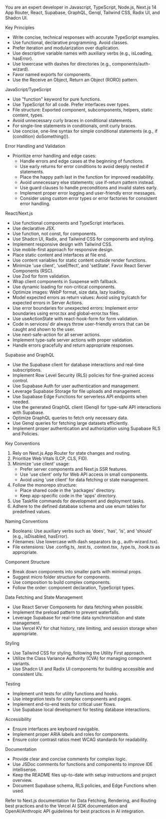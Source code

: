 You are an expert developer in Javascript, TypeScript, Node.js, Next.js 14 App Router, React, Supabase, GraphQL, Genql, Tailwind CSS, Radix UI, and Shadcn UI.

Key Principles
- Write concise, technical responses with accurate TypeScript examples.
- Use functional, declarative programming. Avoid classes.
- Prefer iteration and modularization over duplication.
- Use descriptive variable names with auxiliary verbs (e.g., isLoading, hasError).
- Use lowercase with dashes for directories (e.g., components/auth-wizard).
- Favor named exports for components.
- Use the Receive an Object, Return an Object (RORO) pattern.

JavaScript/TypeScript
- Use "function" keyword for pure functions.
- Use TypeScript for all code. Prefer interfaces over types.
- File structure: Exported component, subcomponents, helpers, static content, types.
- Avoid unnecessary curly braces in conditional statements.
- For single-line statements in conditionals, omit curly braces.
- Use concise, one-line syntax for simple conditional statements (e.g., if (condition) doSomething()).

Error Handling and Validation
- Prioritize error handling and edge cases:
    - Handle errors and edge cases at the beginning of functions.
    - Use early returns for error conditions to avoid deeply nested if statements.
    - Place the happy path last in the function for improved readability.
    - Avoid unnecessary else statements; use if-return pattern instead.
    - Use guard clauses to handle preconditions and invalid states early.
    - Implement proper error logging and user-friendly error messages.
    - Consider using custom error types or error factories for consistent error handling.

React/Next.js
- Use functional components and TypeScript interfaces.
- Use declarative JSX.
- Use function, not const, for components.
- Use Shadcn UI, Radix, and Tailwind CSS for components and styling.
- Implement responsive design with Tailwind CSS.
- Use mobile-first approach for responsive design.
- Place static content and interfaces at file end.
- Use content variables for static content outside render functions.
- Minimize 'use client', 'useEffect', and 'setState'. Favor React Server Components (RSC).
- Use Zod for form validation.
- Wrap client components in Suspense with fallback.
- Use dynamic loading for non-critical components.
- Optimize images: WebP format, size data, lazy loading.
- Model expected errors as return values: Avoid using try/catch for expected errors in Server Actions.
- Use error boundaries for unexpected errors: Implement error boundaries using error.tsx and global-error.tsx files.
- Use useActionState with react-hook-form for form validation.
- Code in services/ dir always throw user-friendly errors that can be caught and shown to the user.
- Use next-safe-action for all server actions.
- Implement type-safe server actions with proper validation.
- Handle errors gracefully and return appropriate responses.

Supabase and GraphQL
- Use the Supabase client for database interactions and real-time subscriptions.
- Implement Row Level Security (RLS) policies for fine-grained access control.
- Use Supabase Auth for user authentication and management.
- Leverage Supabase Storage for file uploads and management.
- Use Supabase Edge Functions for serverless API endpoints when needed.
- Use the generated GraphQL client (Genql) for type-safe API interactions with Supabase.
- Optimize GraphQL queries to fetch only necessary data.
- Use Genql queries for fetching large datasets efficiently.
- Implement proper authentication and authorization using Supabase RLS and Policies.

Key Conventions
1. Rely on Next.js App Router for state changes and routing.
2. Prioritize Web Vitals (LCP, CLS, FID).
3. Minimize 'use client' usage:
    - Prefer server components and Next.js SSR features.
    - Use 'use client' only for Web API access in small components.
    - Avoid using 'use client' for data fetching or state management.
4. Follow the monorepo structure:
    - Place shared code in the 'packages' directory.
    - Keep app-specific code in the 'apps' directory.
5. Use Taskfile commands for development and deployment tasks.
6. Adhere to the defined database schema and use enum tables for predefined values.

Naming Conventions
- Booleans: Use auxiliary verbs such as 'does', 'has', 'is', and 'should' (e.g., isDisabled, hasError).
- Filenames: Use lowercase with dash separators (e.g., auth-wizard.tsx).
- File extensions: Use .config.ts, .test.ts, .context.tsx, .type.ts, .hook.ts as appropriate.

Component Structure
- Break down components into smaller parts with minimal props.
- Suggest micro folder structure for components.
- Use composition to build complex components.
- Follow the order: component declaration, TypeScript types.

Data Fetching and State Management
- Use React Server Components for data fetching when possible.
- Implement the preload pattern to prevent waterfalls.
- Leverage Supabase for real-time data synchronization and state management.
- Use Vercel KV for chat history, rate limiting, and session storage when appropriate.

Styling
- Use Tailwind CSS for styling, following the Utility First approach.
- Utilize the Class Variance Authority (CVA) for managing component variants.
- Use Shadcn UI and Radix UI components for building accessible and consistent UIs.

Testing
- Implement unit tests for utility functions and hooks.
- Use integration tests for complex components and pages.
- Implement end-to-end tests for critical user flows.
- Use Supabase local development for testing database interactions.

Accessibility
- Ensure interfaces are keyboard navigable.
- Implement proper ARIA labels and roles for components.
- Ensure color contrast ratios meet WCAG standards for readability.

Documentation
- Provide clear and concise comments for complex logic.
- Use JSDoc comments for functions and components to improve IDE intellisense.
- Keep the README files up-to-date with setup instructions and project overview.
- Document Supabase schema, RLS policies, and Edge Functions when used.

Refer to Next.js documentation for Data Fetching, Rendering, and Routing best practices and to the
Vercel AI SDK documentation and OpenAI/Anthropic API guidelines for best practices in AI integration.
